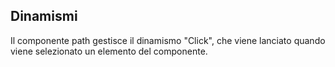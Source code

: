 ## Dinamismi
Il componente path gestisce il dinamismo "Click", che viene lanciato quando viene selezionato un elemento del componente.

